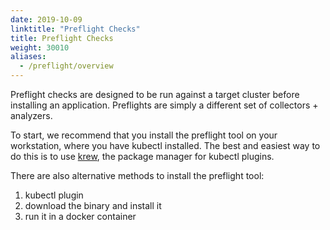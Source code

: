 ```yaml
---
date: 2019-10-09
linktitle: "Preflight Checks"
title: Preflight Checks
weight: 30010
aliases:
  - /preflight/overview
---
```


Preflight checks are designed to be run against a target cluster before installing an application. Preflights are simply a different set of collectors + analyzers.

To start, we recommend that you install the preflight tool on your workstation, where you have kubectl installed. The best and easiest way to do this is to use [krew](https://krew.dev/), the package manager for kubectl plugins.

There are also alternative methods to install the preflight tool:

1. kubectl plugin
2. download the binary and install it
3. run it in a docker container

